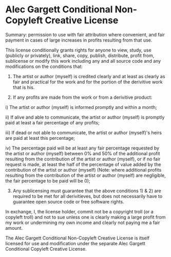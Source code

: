 # Alec Gargett Conditional Non-Copyleft Creative License

Summary: permission to use with fair attribution where convenient, and fair payment in cases of large increases in profits resulting from that use.

This license conditionally grants rights for anyone to view, study, use (publicly or privately), link, share, copy, publish, distribute, profit from, sublicense or modify this work including any and all source code and any modifications on the conditions that:

1) The artist or author (myself) is credited clearly and at least as clearly as fair and practical for the work and for the portion of the derivitive work that is his.

2) If any profits are made from the work or from a derivitive product:

i) The artist or author (myself) is informed promptly and within a month;

ii) If alive and able to communicate, the artist or author (myself) is promptly paid at least a fair percentage of any profits;

iii) If dead or not able to communicate, the artist or author (myself)'s heirs are paid at least this percentage;

iv) The percentage paid will be at least any fair percentage requested by the artist or author (myself) between 0% and 50% of the additional profit resulting from the contribution of the artist or author (myself), or if no fair request is made, at least the half of the percentage of value added by the contribution of the artist or author (myself) (Note: where additional profits resulting from the contribution of the artist or author (myself) are negligible, the fair percentage to be paid will be 0);

3) Any sublicensing must guarantee that the above conditions 1) & 2) are required to be met for all derivitieves, but does not necessarily have to guarantee open source code or free software rights.

In exchange, I, the license holder, commit not be a copyright troll (or a copyleft troll) and not to sue unless one is clearly making a large profit from my work or undermining my own income and clearly not paying me a fair amount.

The Alec Gargett Conditional Non-Copyleft Creative License is itself licensed for use and modification under the separate Alec Gargett Conditional Copyleft Creative License.